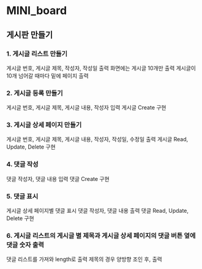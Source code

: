 # MINI_board

## 게시판 만들기

### 1. 게시글 리스트 만들기

게시글 번호, 게시글 제목, 작성자, 작성일 출력
화면에는 게시글 10개만 출력
게시글이 10개 넘어갈 때마다 밑에 페이지 출력

### 2. 게시글 등록 만들기

게시글 번호, 게시글 제목, 게시글 내용, 작성자 입력
게시글 Create 구현

### 3. 게시글 상세 페이지 만들기

게시글 번호, 게시글 제목, 게시글 내용, 작성자, 작성일, 수정일 출력
게시글 Read, Update, Delete 구현

### 4. 댓글 작성

댓글 작성자, 댓글 내용 입력
댓글 Create 구현

### 5. 댓글 표시

게시글 상세 페이지별 댓글 표시
댓글 작성자, 댓글 내용 출력
댓글 Read, Update, Delete 구현

### 6. 게시글 리스트의 게시글 별 제목과 게시글 상세 페이지의 댓글 버튼 옆에 댓글 숫자 출력

댓글 리스트를 가져와 length로 출력
제목의 경우 양방향 조인 후, 출력

